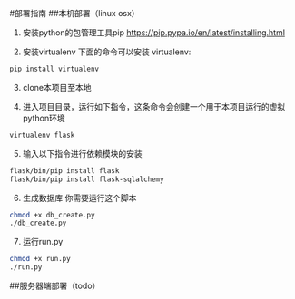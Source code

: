 #部署指南
##本机部署（linux osx）

1. 安装python的包管理工具pip
	<https://pip.pypa.io/en/latest/installing.html>
	
2. 安装virtualenv
下面的命令可以安装 virtualenv:
```bash
pip install virtualenv
```

3. clone本项目至本地

4. 进入项目目录，运行如下指令，这条命令会创建一个用于本项目运行的虚拟python环境
```bash
virtualenv flask
```

5. 输入以下指令进行依赖模块的安装
```bash
flask/bin/pip install flask
flask/bin/pip install flask-sqlalchemy
```

6. 生成数据库
你需要运行这个脚本
```bash
chmod +x db_create.py
./db_create.py
```

7. 运行run.py
```bash
chmod +x run.py
./run.py
```

##服务器端部署（todo）
